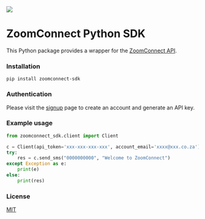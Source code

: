 <img src="https://www.zoomconnect.com/assets/logo.png">

# ZoomConnect Python SDK 

This Python package provides a wrapper for the [ZoomConnect API](https://www.zoomconnect.com/api).

### Installation

```
pip install zoomconnect-sdk
```

### Authentication

Please visit the [signup](https://www.zoomconnect.com/app/account/signup) page
to create an account and generate an API key.

### Example usage

```python
from zoomconnect_sdk.client import Client

c = Client(api_token='xxx-xxx-xxx-xxx', account_email='xxxx@xxx.co.za')
try:
    res = c.send_sms("0000000000", "Welcome to ZoomConnect")
except Exception as e:
    print(e)
else:
    print(res)
```

### License

[MIT](https://github.com/Lambrie/zoomconnect_sdk/blob/master/LICENSE)

